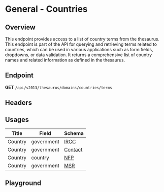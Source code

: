 <script setup>
import "@/style.css"
import SwaggerUI from "@/swagger/view/SwaggerUI.vue"
import swaggerJson from "@/swagger/json/thesaurus/general/countries.json";

const swaggerSpecs = [
  { json:swaggerJson, protected: false },
];
</script>

# General - Countries

## Overview

This endpoint provides access to a list of country terms from the thesaurus. This endpoint is part of the API for querying and retrieving terms related to countries, which can be used in various applications such as form fields, dropdowns, or data validation. It returns a comprehensive list of country names and related information as defined in the thesaurus.


## Endpoint

**GET** `/api/v2013/thesaurus/domains/countries/terms`

## Headers
<!--@include: @/../components/common/header/accept.md-->

## Usages

| Title            | Field   | Schema                    |
| ---------------- | ------ | ------------------------------ |
| Country           | government | <a href="/ircc/schema">IRCC</a>  |
| Country           | government | <a href="/contact/schema">Contact</a>  |
| Country           | country | <a href="/nfp/schema">NFP</a>  |
| Country           | government | <a href="/msr/schema">MSR</a>  |

## Playground

<SwaggerUI :swaggerSpecs="swaggerSpecs" />